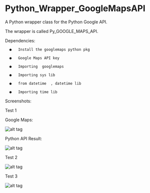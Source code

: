 # Python_Wrapper_GoogleMapsAPI

A Python wrapper class for the Python Google API. 

The wrapper is called Py_GOOGLE_MAPS_API.

Dependencies:

      ●	  Install the googlemaps python pkg 

      ●	  Google Maps API key 

      ●	  Importing  googlemaps

      ●	  Importing sys lib

      ●	  from datetime  , datetime lib

      ●	  Importing time lib




 Screenshots:
 
 Test 1
 
 Google Maps:
 
![alt tag](https://github.com/yehiahesham/Python_Wrapper_GoogleMapsAPI/blob/master/Screenshot%20from%202016-12-04%2018_05_55.jpg)

Python API Result:

![alt tag](https://github.com/yehiahesham/Python_Wrapper_GoogleMapsAPI/blob/master/Screenshot%20from%202016-12-04%2018_06_18.jpg)

Test 2

![alt tag](https://github.com/yehiahesham/Python_Wrapper_GoogleMapsAPI/blob/master/Screenshot%20from%202016-12-04%2018_23_23.jpg)

Test 3

![alt tag](https://github.com/yehiahesham/Python_Wrapper_GoogleMapsAPI/blob/master/Screenshot%20from%202016-12-04%2018_23_40.jpg)





